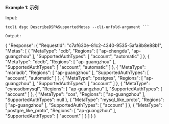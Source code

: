 **Example 1: 示例**



Input: 

```
tccli dsgc DescribeDSPASupportedMetas --cli-unfold-argument ```

Output: 
```
{
    "Response": {
        "RequestId": "c7af630e-81c2-4340-9535-5afa8b8e88b1",
        "Metas": [
            {
                "MetaType": "cdb",
                "Regions": [
                    "ap-chengdu",
                    "ap-guangzhou"
                ],
                "SupportedAuthTypes": [
                    "account",
                    "automatic"
                ]
            },
            {
                "MetaType": "dcdb",
                "Regions": [
                    "ap-guangzhou"
                ],
                "SupportedAuthTypes": [
                    "account",
                    "automatic"
                ]
            },
            {
                "MetaType": "mariadb",
                "Regions": [
                    "ap-guangzhou"
                ],
                "SupportedAuthTypes": [
                    "account",
                    "automatic"
                ]
            },
            {
                "MetaType": "postgres",
                "Regions": [
                    "ap-guangzhou"
                ],
                "SupportedAuthTypes": [
                    "account"
                ]
            },
            {
                "MetaType": "cynosdbmysql",
                "Regions": [
                    "ap-guangzhou"
                ],
                "SupportedAuthTypes": [
                    "account"
                ]
            },
            {
                "MetaType": "cos",
                "Regions": [
                    "ap-guangzhou"
                ],
                "SupportedAuthTypes": null
            },
            {
                "MetaType": "mysql_like_proto",
                "Regions": [
                    "ap-guangzhou"
                ],
                "SupportedAuthTypes": [
                    "account"
                ]
            },
            {
                "MetaType": "postgre_like_proto",
                "Regions": [
                    "ap-guangzhou"
                ],
                "SupportedAuthTypes": [
                    "account"
                ]
            }
        ]
    }
}
```

